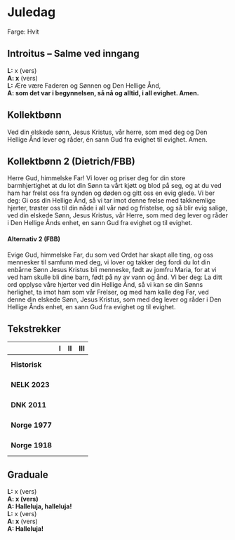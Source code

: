 # Juledag

Farge: Hvit

## Introitus – Salme ved inngang

**L:** x (vers)  
**A: x** (vers)  
**L:** Ære være Faderen og Sønnen og Den Hellige Ånd,  
**A: som det var i begynnelsen, så nå og alltid, i all evighet. Amen.**  

## Kollektbønn

Ved din elskede sønn, Jesus Kristus, vår herre, som med deg og Den Hellige Ånd lever og råder, én sann Gud fra evighet til evighet. Amen.

## Kollektbønn 2 (Dietrich/FBB)

Herre Gud, himmelske Far! Vi lover og priser deg for din store barmhjertighet at du lot din Sønn ta vårt kjøtt og blod på seg, og at du ved ham har frelst oss fra synden og døden og gitt oss en evig glede. Vi ber deg: Gi oss din Hellige Ånd, så vi tar imot denne frelse med takknemlige hjerter, trøster oss til din nåde i all vår nød og fristelse, og så blir evig salige, ved din elskede Sønn, Jesus Kristus, vår Herre, som med deg lever og råder i Den Hellige Ånds enhet, en sann Gud fra evighet og til evighet.

#### Alternativ 2 (FBB)

Evige Gud, himmelske Far, du som ved Ordet har skapt alle ting, og oss mennesker til samfunn med deg, vi lover og takker deg fordi du lot din enbårne Sønn Jesus Kristus bli menneske, født av jomfru Maria, for at vi ved ham skulle bli dine barn, født på ny av vann og ånd. Vi ber deg: La ditt ord opplyse våre hjerter ved din Hellige Ånd, så vi kan se din Sønns herlighet, ta imot ham som vår Frelser, og med ham kalle deg Far, ved denne din elskede Sønn, Jesus Kristus, som med deg lever og råder i Den Hellige Ånds enhet, en sann Gud fra evighet og til evighet.

## Tekstrekker

| |**I**|**II**|**III**|
|:---|:---:|:---:|:---:|
|**Historisk**| <br> <br> | <br> <br> | <br> <br> |
|**NELK 2023**| <br> <br> | <br> <br> | <br> <br> |
|**DNK 2011**| <br> <br> | <br> <br> | <br> <br> |
|**Norge 1977**| <br> <br> | <br> <br> | <br> <br> |
|**Norge 1918**| <br> <br> | <br> <br> | <br> <br> |

## Graduale

**L:** x (vers)  
**A: x (vers)**  
**A: Halleluja, halleluja!**  
**L:** x (vers)  
**A: x** (vers)  
**A: Halleluja!**